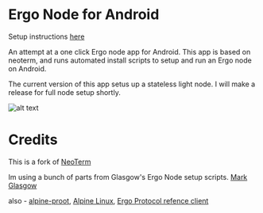 Ergo Node for Android
=======

Setup instructions [here](https://github.com/rustinmyeye/ErgoNodeAndroid/blob/master/SETUP_INSTRUCTIONS.md)

An attempt at a one click Ergo node app for Android. This app is based on neoterm, and runs automated install scripts to setup and run an Ergo node on Android. 

The current version of this app setus up a stateless light node. I will make a release for full node setup shortly.

![alt text](https://raw.githubusercontent.com/rustinmyeye/ErgoNodeAndroid/master/artwork/ic_launcher_round.png)

Credits
=======

This is a fork of [NeoTerm](https://github.com/NeoTerrm/NeoTerm)

Im using a bunch of parts from Glasgow's Ergo Node setup scripts. [Mark Glasgow](https://github.com/glasgowm148/ergoscripts)

also - [alpine-proot](https://github.com/Yonle/alpine-proot), [Alpine Linux](https://www.alpinelinux.org/), [Ergo Protocol refence client](https://github.com/ergoplatform/ergo/releases)




